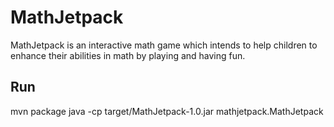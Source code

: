 MathJetpack
=====================

MathJetpack is an interactive math game which intends to help children
to enhance their abilities in math by playing and having fun.


Run
---
mvn package
java -cp target/MathJetpack-1.0.jar mathjetpack.MathJetpack
